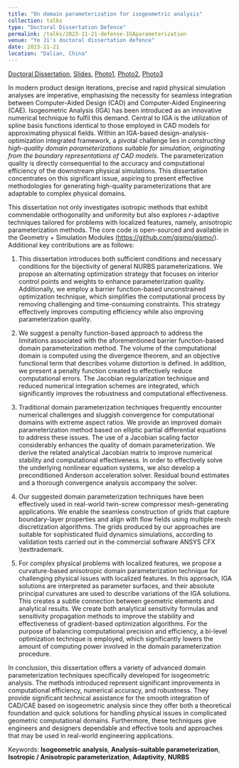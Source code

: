 ```yaml
---
title: "On domain parameterization for isogeometric analysis"
collection: talks
type: "Doctoral Dissertation Defence"
permalink: /talks/2023-11-21-defense-IGAparameterization
venue: "Ye Ji's doctoral dissertation defence"
date: 2023-11-21
location: "Dalian, China" 
---
```


[Doctoral Dissertation](../files/pdf/publications/thesis_compressed.pdf), 
[Slides](../files/pdf/slides/2023-11-21-defense-IGAparameterization/20231121-defense-IGAparameterization.pdf), 
[Photo1](../images/talks/2023-11-21-defense-IGAparameterization/defense_1.jpg), 
[Photo2](../images/talks/2023-11-21-defense-IGAparameterization/defense_2.jpg), 
[Photo3](../images/talks/2023-11-21-defense-IGAparameterization/defense_3.jpg)

In modern product design iterations, precise and rapid physical simulation analyses are imperative, emphasising the necessity for seamless integration between Computer-Aided Design (CAD) and Computer-Aided Engineering (CAE). Isogeometric Analysis (IGA) has been introduced as an innovative numerical technique to fulfil this demand. Central to IGA is the utilization of spline basis functions identical to those employed in CAD models for approximating physical fields. Within an IGA-based design-analysis-optimization integrated framework, a pivotal challenge lies in *constructing high-quality domain parameterizations suitable for simulation, originating from the boundary representations of CAD models*. The parameterization quality is directly consequential to the accuracy and computational efficiency of the downstream physical simulations. This dissertation concentrates on this significant issue, aspiring to present effective methodologies for generating high-quality parameterizations that are adaptable to complex physical domains.
    
This dissertation not only investigates isotropic methods that exhibit commendable orthogonality and uniformity but also explores $r$-adaptive techniques tailored for problems with localized features, namely, anisotropic parameterization methods. The core code is open-sourced and available in the Geometry + Simulation Modules (https://github.com/gismo/gismo/). Additional key contributions are as follows:

1. This dissertation introduces both sufficient conditions and necessary conditions for the bijectivity of general NURBS parameterizations. We propose an alternating optimization strategy that focuses on interior control points and weights to enhance parameterization quality. Additionally, we employ a barrier function-based unconstrained optimization technique, which simplifies the computational process by removing challenging and time-consuming constraints. This strategy effectively improves computing efficiency while also improving parameterization quality.
    
2. We suggest a penalty function-based approach to address the limitations associated with the aforementioned barrier function-based domain parameterization method. The volume of the computational domain is computed using the divergence theorem, and an objective functional term that describes volume distortion is defined. In addition, we present a penalty function created to effectively reduce computational errors. The Jacobian regularization technique and reduced numerical integration schemes are integrated, which significantly improves the robustness and computational effectiveness.
    
3. Traditional domain parameterization techniques frequently encounter numerical challenges and sluggish convergence for computational domains with extreme aspect ratios. We provide an improved domain parameterization method based on elliptic partial differential equations to address these issues. The use of a Jacobian scaling factor considerably enhances the quality of domain parameterization. We derive the related analytical Jacobian matrix to improve numerical stability and computational effectiveness. In order to effectively solve the underlying nonlinear equation systems, we also develop a preconditioned Anderson acceleration solver. Residual bound estimates and a thorough convergence analysis accompany the solver.
    
4. Our suggested domain parameterization techniques have been effectively used in real-world twin-screw compressor mesh-generating applications. We enable the seamless construction of grids that capture boundary-layer properties and align with flow fields using multiple mesh discretization algorithms. The grids produced by our approaches are suitable for sophisticated fluid dynamics simulations, according to validation tests carried out in the commercial software ANSYS CFX \texttrademark. 
    
5. For complex physical problems with localized features, we propose a curvature-based anisotropic domain parameterization technique for challenging physical issues with localized features. In this approach, IGA solutions are interpreted as parameter surfaces, and their absolute principal curvatures are used to describe variations of the IGA solutions. This creates a subtle connection between geometric elements and analytical results. We create both analytical sensitivity formulas and sensitivity propagation methods to improve the stability and effectiveness of gradient-based optimization algorithms. For the purpose of balancing computational precision and efficiency, a bi-level optimization technique is employed, which significantly lowers the amount of computing power involved in the domain parameterization procedure.
    
In conclusion, this dissertation offers a variety of advanced domain parameterization techniques specifically developed for isogeometric analysis. The methods introduced represent significant improvements in computational efficiency, numerical accuracy, and robustness. They provide significant technical assistance for the smooth integration of CAD/CAE based on isogeometric analysis since they offer both a theoretical foundation and quick solutions for handling physical issues in complicated geometric computational domains. Furthermore, these techniques give engineers and designers dependable and effective tools and approaches that may be used in real-world engineering applications.

Keywords: **Isogeometric analysis**, **Analysis-suitable parameterization**, **Isotropic / Anisotropic parameterization**, **Adaptivity**, **NURBS**